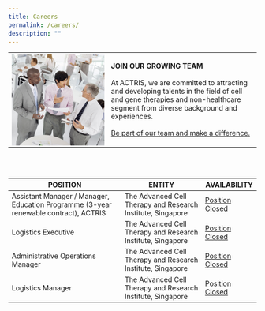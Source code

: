 ```yaml
---
title: Careers
permalink: /careers/
description: ""
---
```

<table>
	<tbody>
		<tr>
			<td style="width:40%">
				<img src="/images/shutterstock_376756795-1.jpg" align="right">
			</td>
			<td style="width:60%">
				<b>JOIN OUR GROWING TEAM</b>
				<br><br>
At ACTRIS, we are committed to attracting and developing talents in the field of cell and gene therapies and non-healthcare segment from diverse background and experiences.
<br><br>
<a href="https://careers.mohh.com.sg/CRIS/go/CRIS/680844/">Be part of our team and make a difference.</a>
			</td>
		</tr>
	</tbody>
	</table>

<br><br>

<table>
   <thead>
      <tr>
         <th>POSITION</th>
         <th>ENTITY</th>
         <th>AVAILABILITY</th>
      </tr>
   </thead>
   <tbody>
      <tr>
         <td>Assistant Manager / Manager, Education Programme (3-year renewable contract), ACTRIS</td>
         <td>The Advanced Cell Therapy and Research Institute, Singapore</td>
         <td>
            <div><a href="https://www.actris.sg/wp-content/uploads/2021/07/Assistant-Manager-Manager-Education-Programme-3-year-renewable-contra....pdf">Position Closed</a></div>
         </td>
      </tr>
      <tr>
         <td>Logistics Executive</td>
         <td>The Advanced Cell Therapy and Research Institute, Singapore</td>
         <td>
            <div><a href="https://www.actris.sg/wp-content/uploads/2021/02/Logistics-Executive_Job-posting-on-CRIS-website.pdf">Position Closed</a></div>
         </td>
      </tr>
      <tr>
         <td>Administrative Operations Manager</td>
         <td>The Advanced Cell Therapy and Research Institute, Singapore</td>
         <td>
            <div><a href="https://www.actris.sg/wp-content/uploads/2021/02/Administrative-Operations-Manager-_Job-posting-on-CRIS-website.pdf">Position Closed</a></div>
         </td>
      </tr>
      <tr>
         <td>Logistics Manager</td>
         <td>The Advanced Cell Therapy and Research Institute, Singapore</td>
         <td>
            <div><a href="https://www.actris.sg/wp-content/uploads/2021/02/Logistics-Manager_Job-posting-on-CRIS-website.pdf">Position Closed</a></div>
         </td>
      </tr>
   </tbody>
</table>